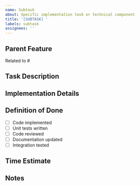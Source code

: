 ```yaml
---
name: Subtask
about: Specific implementation task or technical component
title: '[SUBTASK] '
labels: subtask
assignees: ''
---
```


## Parent Feature
<!-- Link to parent feature issue -->
Related to #

## Task Description
<!-- What needs to be done? -->

## Implementation Details
<!-- Technical approach and specifics -->

## Definition of Done
- [ ] Code implemented
- [ ] Unit tests written
- [ ] Code reviewed
- [ ] Documentation updated
- [ ] Integration tested

## Time Estimate
<!-- Estimated hours/days -->

## Notes
<!-- Any additional context or considerations -->